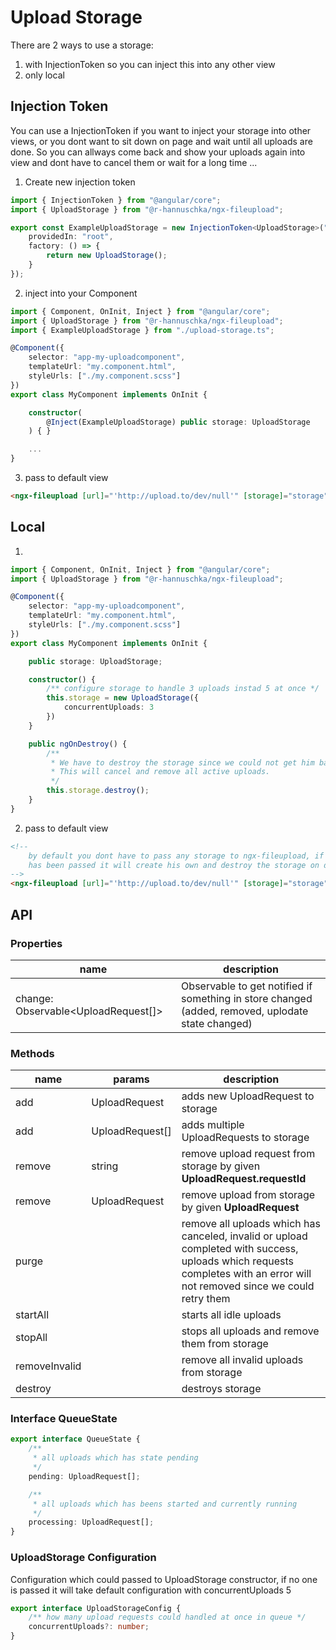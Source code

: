 # Upload Storage

There are 2 ways to use a storage: 

1. with InjectionToken so you can inject this into any other view
2. only local


## Injection Token

You can use a InjectionToken if you want to inject your storage into other views, or you dont want to sit down on page and wait until all uploads are done. 
So you can allways come back and show your uploads again into view and dont have to cancel them or wait for a long time ...

1. Create new injection token

```ts
import { InjectionToken } from "@angular/core";
import { UploadStorage } from "@r-hannuschka/ngx-fileupload";

export const ExampleUploadStorage = new InjectionToken<UploadStorage>("Example Upload Storage", {
    providedIn: "root",
    factory: () => {
        return new UploadStorage();
    }
});
```

2. inject into your Component

```ts
import { Component, OnInit, Inject } from "@angular/core";
import { UploadStorage } from "@r-hannuschka/ngx-fileupload";
import { ExampleUploadStorage } from "./upload-storage.ts";

@Component({
    selector: "app-my-uploadcomponent",
    templateUrl: "my.component.html",
    styleUrls: ["./my.component.scss"]
})
export class MyComponent implements OnInit {

    constructor(
        @Inject(ExampleUploadStorage) public storage: UploadStorage
    ) { }

    ...
}
```

3. pass to default view

```html
<ngx-fileupload [url]="'http://upload.to/dev/null'" [storage]="storage"></ngx-fileupload>
```

## Local

1.

```ts
import { Component, OnInit, Inject } from "@angular/core";
import { UploadStorage } from "@r-hannuschka/ngx-fileupload";

@Component({
    selector: "app-my-uploadcomponent",
    templateUrl: "my.component.html",
    styleUrls: ["./my.component.scss"]
})
export class MyComponent implements OnInit {

    public storage: UploadStorage;

    constructor() {
        /** configure storage to handle 3 uploads instad 5 at once */
        this.storage = new UploadStorage({
            concurrentUploads: 3
        })
    }

    public ngOnDestroy() {
        /**
         * We have to destroy the storage since we could not get him back.
         * This will cancel and remove all active uploads.
         */
        this.storage.destroy();
    }
}
```

2. pass to default view

```html
<!--
    by default you dont have to pass any storage to ngx-fileupload, if no storage
    has been passed it will create his own and destroy the storage on destroy.
-->
<ngx-fileupload [url]="'http://upload.to/dev/null'" [storage]="storage"></ngx-fileupload>
```

## API

### Properties

| name |description |
|---|---|
|change: Observable<UploadRequest[]> |Observable to get notified if something in store changed (added, removed, uplodate state changed) |

### Methods

| name | params | description |
|---|---|---|
|add | UploadRequest| adds new UploadRequest to storage |
|add | UploadRequest[]| adds multiple UploadRequests to storage |
|remove | string | remove upload request from storage by given **UploadRequest.requestId** |
|remove | UploadRequest | remove upload from storage by given **UploadRequest** |
|purge  |  | remove all uploads which has canceled, invalid or upload completed with success, uploads which requests completes with an error will not removed since we could retry them |
|startAll || starts all idle uploads |
|stopAll || stops all uploads and remove them from storage |
|removeInvalid || remove all invalid uploads from storage|
|destroy|| destroys storage|

### Interface QueueState

```ts
export interface QueueState {
    /**
     * all uploads which has state pending
     */
    pending: UploadRequest[];

    /**
     * all uploads which has beens started and currently running
     */
    processing: UploadRequest[];
}
```

### UploadStorage Configuration

Configuration which could passed to UploadStorage constructor, if no one is passed it will take default configuration with concurrentUploads 5

```ts
export interface UploadStorageConfig {
    /** how many upload requests could handled at once in queue */
    concurrentUploads?: number;
}
```
